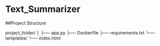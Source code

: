 # Text_Summarizer


##Project Structure

project_folder/
│
├── app.py
├── Dockerfile
├── requirements.txt
└── templates/
    └── index.html
